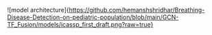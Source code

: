 ![model architecture]{https://github.com/hemanshshridhar/Breathing-Disease-Detection-on-pediatric-population/blob/main/GCN-TF_Fusion/models/icassp_first_draft.png?raw=true}
